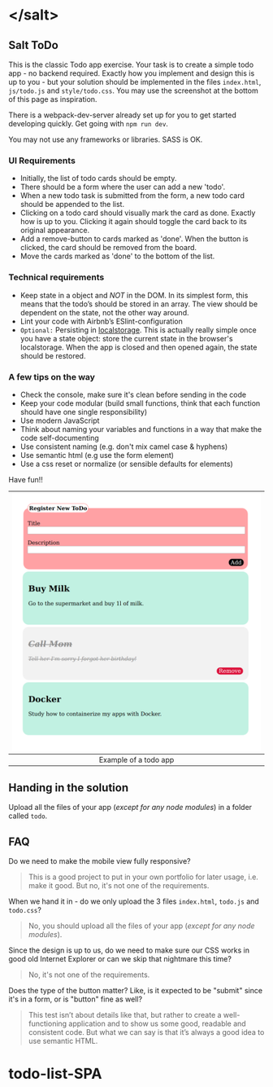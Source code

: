 # &lt;/salt&gt;

## Salt ToDo

This is the classic Todo app exercise. Your task is to create a simple todo app - no backend required.
Exactly how you implement and design this is up to you - but your solution should be implemented in the files `index.html`, `js/todo.js` and `style/todo.css`. You may use the screenshot at the bottom of this page as inspiration.

There is a webpack-dev-server already set up for you to get started developing quickly. Get going with `npm run dev`.

You may not use any frameworks or libraries. SASS is OK.

### UI Requirements
* Initially, the list of todo cards should be empty.
* There should be a form where the user can add a new 'todo'.
* When a new todo task is submitted from the form, a new todo card should be appended to the list.
* Clicking on a todo card should visually mark the card as done. Exactly how is up to you. Clicking it again should toggle the card back to its original appearance. 
* Add a remove-button to cards marked as 'done'. When the button is clicked, the card should be removed from the board.
* Move the cards marked as 'done' to the bottom of the list.

### Technical requirements
* Keep state in a object and *NOT* in the DOM. In its simplest form, this means that the todo’s should be stored in an array. The view should be dependent on the state, not the other way around.
* Lint your code with Airbnb’s ESlint-configuration
* `Optional:` Persisting in [localstorage](https://developer.mozilla.org/en-US/docs/Web/API/Window/localStorage). This is actually really simple once you have a state object: store the current state in the browser's localstorage. When the app is closed and then opened again, the state should be restored.

### A few tips on the way
* Check the console, make sure it's clean before sending in the code
* Keep your code modular (build small functions, think that each function should have one single responsibility)
* Use modern JavaScript
* Think about naming your variables and functions in a way that make the code self-documenting
* Use consistent naming (e.g. don't mix camel case & hyphens)
* Use semantic html (e.g use the form element)
* Use a css reset or normalize (or sensible defaults for elements)

Have fun!!

| ![Todo](todo.png) |
|:---:|
| Example of a todo app |

## Handing in the solution

Upload all the files of your app (_except for any node modules_) in a folder called `todo`. 


## FAQ

Do we need to make the mobile view fully responsive?
> This is a good project to put in your own portfolio for later usage, i.e. make it good. But no, it's not one of the requirements.

When we hand it in - do we only upload the 3 files `index.html`, `todo.js` and `todo.css`?
> No, you should upload all the files of your app (_except for any node modules_).

Since the design is up to us, do we need to make sure our CSS works in good old Internet Explorer or can we skip that nightmare this time?
> No, it's not one of the requirements.

Does the type of the button matter? Like, is it expected to be "submit" since it's in a form, or is "button" fine as well?
> This test isn’t about details like that, but rather to create a well-functioning application and to show us some good, readable and consistent code. But what we can say is that it’s always a good idea to use semantic HTML.
# todo-list-SPA
